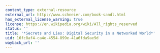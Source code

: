 ```yaml
---
content_type: external-resource
external_url: http://www.schneier.com/book-sandl.html
has_external_license_warning: true
license: https://en.wikipedia.org/wiki/All_rights_reserved
status: ''
title: '*Secrets and Lies: Digital Security in a Networked World*'
uid: 16fc8af4-ca4e-4554-899e-41a6fda9ae9d
wayback_url: ''
---
```

